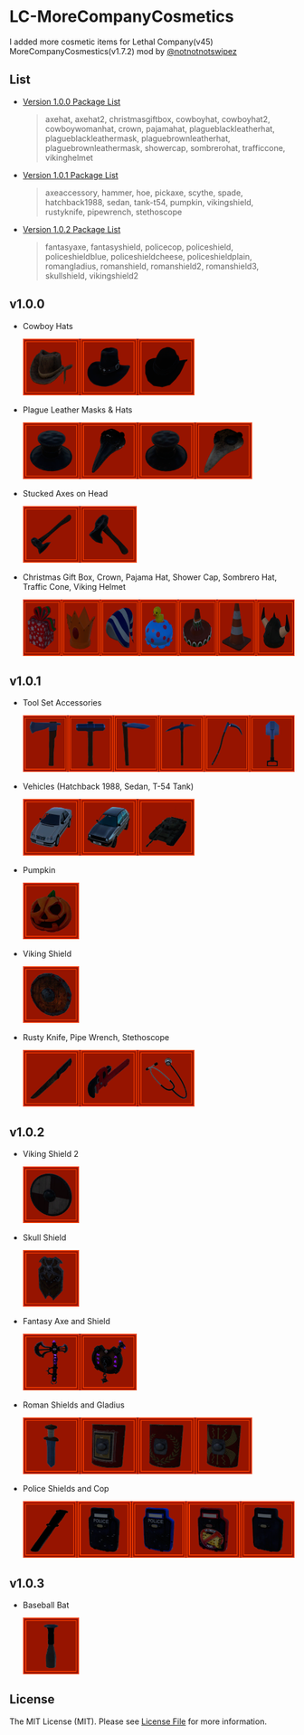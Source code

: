 # LC-MoreCompanyCosmetics
I added more cosmetic items for Lethal Company(v45) MoreCompanyCosmestics(v1.7.2) mod by [@notnotnotswipez](https://github.com/notnotnotswipez/MoreCompany)

## List
- [Version 1.0.0 Package List](#v100)
  > axehat, axehat2, christmasgiftbox, cowboyhat, cowboyhat2, cowboywomanhat, crown, pajamahat, plagueblackleatherhat, plagueblackleathermask, plaguebrownleatherhat, plaguebrownleathermask, showercap, sombrerohat, trafficcone, vikinghelmet

- [Version 1.0.1 Package List](#v101)
  > axeaccessory, hammer, hoe, pickaxe, scythe, spade, hatchback1988, sedan, tank-t54, pumpkin, vikingshield, rustyknife, pipewrench, stethoscope

- [Version 1.0.2 Package List](#v102)
  > fantasyaxe, fantasyshield, policecop, policeshield, policeshieldblue, policeshieldcheese, policeshieldplain, romangladius, romanshield, romanshield2, romanshield3, skullshield, vikingshield2

## v1.0.0

- Cowboy Hats

    <a href="screenshots/v1.0.0/cowboyhats.png" target="_blank" rel="nofollow">
        <img src="screenshots/v1.0.0/cowboyhats.png" alt="Cowboy Hats" height="100">
    </a>

- Plague Leather Masks & Hats

    <a href="screenshots/v1.0.0/plagueleathermasksandhats.png" target="_blank" rel="nofollow">
        <img src="screenshots/v1.0.0/plagueleathermasksandhats.png" alt="Plague Leather Masks & Hats" height="100">
    </a>

- Stucked Axes on Head

    <a href="screenshots/v1.0.0/stuckedaxes.png" target="_blank" rel="nofollow">
        <img src="screenshots/v1.0.0/stuckedaxes.png" alt="Stucked Axes on Head" height="100">
    </a>

- Christmas Gift Box, Crown, Pajama Hat, Shower Cap, Sombrero Hat, Traffic Cone, Viking Helmet

    <a href="screenshots/v1.0.0/others.png" target="_blank" rel="nofollow">
        <img src="screenshots/v1.0.0/others.png" alt="Christmas Gift Box, Crown, Pajama Hat, Shower Cap, Sombrero Hat, Traffic Cone, Viking Helmet" height="100">
    </a>

## v1.0.1

- Tool Set Accessories

    <a href="screenshots/v1.0.1/toolset.png" target="_blank" rel="nofollow">
        <img src="screenshots/v1.0.1/toolset.png" alt="Tool Set Accessories" height="100">
    </a>

- Vehicles (Hatchback 1988, Sedan, T-54 Tank)

    <a href="screenshots/v1.0.1/vehicles.png" target="_blank" rel="nofollow">
        <img src="screenshots/v1.0.1/vehicles.png" alt="Vehicles (Hatchback 1988, Sedan, T-54 Tank)" height="100">
    </a>

- Pumpkin

    <a href="screenshots/v1.0.1/pumpkin.png" target="_blank" rel="nofollow">
        <img src="screenshots/v1.0.1/pumpkin.png" alt="Pumpkin" height="100">
    </a>

- Viking Shield

    <a href="screenshots/v1.0.1/viking-shield.png" target="_blank" rel="nofollow">
        <img src="screenshots/v1.0.1/viking-shield.png" alt="Viking Shield" height="100">
    </a>

- Rusty Knife, Pipe Wrench, Stethoscope

    <a href="screenshots/v1.0.1/others.png" target="_blank" rel="nofollow">
        <img src="screenshots/v1.0.1/others.png" alt="Rusty Knife, Pipe Wrench, Stethoscope" height="100">
    </a>

## v1.0.2

- Viking Shield 2

    <a href="screenshots/v1.0.2/viking-shield2.png" target="_blank" rel="nofollow">
        <img src="screenshots/v1.0.2/viking-shield2.png" alt="Viking Shield 2" height="100">
    </a>

- Skull Shield

    <a href="screenshots/v1.0.2/skull-shield.png" target="_blank" rel="nofollow">
        <img src="screenshots/v1.0.2/skull-shield.png" alt="Skull Shield" height="100">
    </a>

- Fantasy Axe and Shield

    <a href="screenshots/v1.0.2/fantasy-shield-and-axe.png" target="_blank" rel="nofollow">
        <img src="screenshots/v1.0.2/fantasy-shield-and-axe.png" alt="Fantasy Axe and Shield" height="100">
    </a>

- Roman Shields and Gladius

    <a href="screenshots/v1.0.2/roman-shields-and-gladius.png" target="_blank" rel="nofollow">
        <img src="screenshots/v1.0.2/roman-shields-and-gladius.png" alt="Roman Shields and Gladius" height="100">
    </a>

- Police Shields and Cop

    <a href="screenshots/v1.0.2/police-shields-and-cop.png" target="_blank" rel="nofollow">
        <img src="screenshots/v1.0.2/police-shields-and-cop.png" alt="Police Shields and Cop" height="100">
    </a>

## v1.0.3

- Baseball Bat

    <a href="screenshots/v1.0.3/bsaeballbat.png" target="_blank" rel="nofollow">
        <img src="screenshots/v1.0.3/bsaeballbat.png" alt="Baseball Bat" height="100">
    </a>

## License

The MIT License (MIT). Please see [License File](LICENSE) for more information.